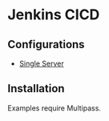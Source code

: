 # Jenkins CICD

## Configurations

* [Single Server](single/README.md)

## Installation

Examples require Multipass.